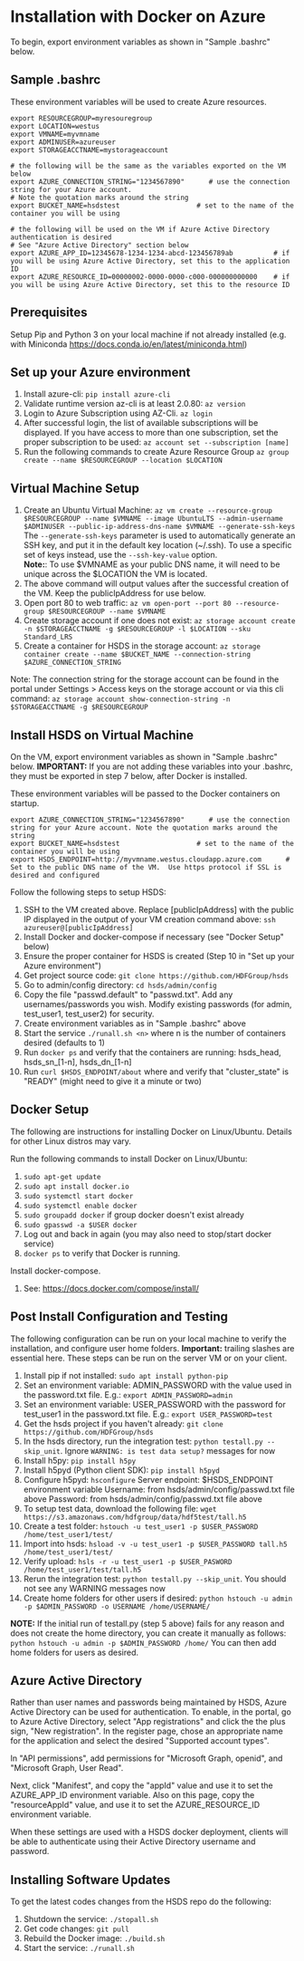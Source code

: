 Installation with Docker on Azure
=================================

To begin, export environment variables as shown in "Sample .bashrc" below.

Sample .bashrc
--------------

These environment variables will be used to create Azure resources.

    export RESOURCEGROUP=myresouregroup
    export LOCATION=westus
    export VMNAME=myvmname
    export ADMINUSER=azureuser
    export STORAGEACCTNAME=mystorageaccount

    # the following will be the same as the variables exported on the VM below
    export AZURE_CONNECTION_STRING="1234567890"      # use the connection string for your Azure account.                                                     # Note the quotation marks around the string
    export BUCKET_NAME=hsdstest                   # set to the name of the container you will be using

    # the following will be used on the VM if Azure Active Directory authentication is desired
    # See "Azure Active Directory" section below
    export AZURE_APP_ID=12345678-1234-1234-abcd-123456789ab          # if you will be using Azure Active Directory, set this to the application ID
    export AZURE_RESOURCE_ID=00000002-0000-0000-c000-000000000000    # if you will be using Azure Active Directory, set this to the resource ID

Prerequisites
-------------

Setup Pip and Python 3 on your local machine if not already installed (e.g. with Miniconda <https://docs.conda.io/en/latest/miniconda.html>)

Set up your Azure environment
-----------------------------

1. Install azure-cli: `pip install azure-cli`
2. Validate runtime version az-cli is at least 2.0.80: `az version`
3. Login to Azure Subscription using AZ-Cli. `az login`
4. After successful login, the list of available subscriptions will be displayed. If you have access to more than one subscription, set the proper subscription to be used: `az account set --subscription [name]`
5. Run the following commands to create Azure Resource Group `az group create --name $RESOURCEGROUP --location $LOCATION`

Virtual Machine Setup
---------------------

1. Create an Ubuntu Virtual Machine: `az vm create
  --resource-group $RESOURCEGROUP
  --name $VMNAME
  --image UbuntuLTS
  --admin-username $ADMINUSER
  --public-ip-address-dns-name $VMNAME
  --generate-ssh-keys`<br/>
The `--generate-ssh-keys` parameter is used to automatically generate an SSH key, and put it in the default key location (~/.ssh). To use a specific set of keys instead, use the `--ssh-key-value` option.<br/>**Note:**: To use $VMNAME as your public DNS name, it will need to be unique across the $LOCATION the VM is located.
2. The above command will output values after the successful creation of the VM.  Keep the publicIpAddress for use below.
3. Open port 80 to web traffic: `az vm open-port --port 80 --resource-group $RESOURCEGROUP --name $VMNAME`
4. Create storage account if one does not exist: `az storage account create -n $STORAGEACCTNAME -g $RESOURCEGROUP -l $LOCATION --sku Standard_LRS`
5. Create a container for HSDS in the storage account: `az storage container create --name $BUCKET_NAME --connection-string $AZURE_CONNECTION_STRING`

Note: The connection string for the storage account can be found in the portal under Settings > Access keys on the storage account or via this cli command: `az storage account show-connection-string -n $STORAGEACCTNAME -g $RESOURCEGROUP`

Install HSDS on Virtual Machine
-------------------------------

On the VM, export environment variables as shown in "Sample .bashrc" below. **IMPORTANT:** If you are not adding these variables into your .bashrc, they must be exported in step 7 below, after Docker is installed.

These environment variables will be passed to the Docker containers on startup.

    export AZURE_CONNECTION_STRING="1234567890"      # use the connection string for your Azure account. Note the quotation marks around the string
    export BUCKET_NAME=hsdstest                   # set to the name of the container you will be using
    export HSDS_ENDPOINT=http://myvmname.westus.cloudapp.azure.com      # Set to the public DNS name of the VM.  Use https protocol if SSL is desired and configured

Follow the following steps to setup HSDS:

1. SSH to the VM created above.  Replace [publicIpAddress] with the public IP displayed in the output of your VM creation command above: `ssh azureuser@[publicIpAddress]`
2. Install Docker and docker-compose if necessary (see "Docker Setup" below)
3. Ensure the proper container for HSDS is created (Step 10 in "Set up your Azure environment")
4. Get project source code: `git clone https://github.com/HDFGroup/hsds`
5. Go to admin/config directory: `cd hsds/admin/config`
6. Copy the file "passwd.default" to "passwd.txt".  Add any usernames/passwords you wish.  Modify existing passwords (for admin, test_user1, test_user2) for security.
7. Create environment variables as in "Sample .bashrc" above
8. Start the service `./runall.sh <n>` where n is the number of containers desired (defaults to 1)
9. Run `docker ps` and verify that the containers are running: hsds_head, hsds_sn_[1-n], hsds_dn_[1-n]
10. Run `curl $HSDS_ENDPOINT/about` where and verify that "cluster_state" is "READY" (might need to give it a minute or two)

Docker Setup
------------

The following are instructions for installing Docker on Linux/Ubuntu.  Details for other Linux distros
may vary.

Run the following commands to install Docker on Linux/Ubuntu:

1. `sudo apt-get update`
2. `sudo apt install docker.io`
3. `sudo systemctl start docker`
4. `sudo systemctl enable docker`
5. `sudo groupadd docker` if group docker doesn't exist already
6. `sudo gpasswd -a $USER docker`
7. Log out and back in again (you may also need to stop/start docker service)
8. `docker ps` to verify that Docker is running.

Install docker-compose.

1. See: <https://docs.docker.com/compose/install/>

Post Install Configuration and Testing
--------------------------------------

The following configuration can be run on your local machine to verify the installation, and configure
user home folders. **Important:** trailing slashes are essential here.  These steps can be run
on the server VM or on your client.

1. Install pip if not installed: `sudo apt install python-pip`
2. Set an environment variable: ADMIN_PASSWORD with the value used in the password.txt file.  E.g.: `export ADMIN_PASSWORD=admin`
3. Set an environment variable: USER_PASSWORD with the password for test_user1 in the password.txt file.  E.g.: `export USER_PASSWORD=test`
4. Get the hsds project if you haven't already: `git clone https://github.com/HDFGroup/hsds`
5. In the hsds directory, run the integration test: `python testall.py --skip_unit`. Ignore `WARNING: is test data setup?` messages for now
6. Install h5py: `pip install h5py`
7. Install h5pyd (Python client SDK): `pip install h5pyd`
8. Configure h5pyd: `hsconfigure`
Server endpoint: $HSDS_ENDPOINT environment variable
Username: from hsds/admin/config/passwd.txt file above
Password: from hsds/admin/config/passwd.txt file above
9. To setup test data, download the following file: `wget https://s3.amazonaws.com/hdfgroup/data/hdf5test/tall.h5`
10. Create a test folder: `hstouch -u test_user1 -p $USER_PASSWORD /home/test_user1/test/`
11. Import into hsds: `hsload -v -u test_user1 -p $USER_PASSWORD tall.h5 /home/test_user1/test/`
12. Verify upload: `hsls -r -u test_user1 -p $USER_PASWORD /home/test_user1/test/tall.h5`
13. Rerun the integration test: `python testall.py --skip_unit`.  You should not see any WARNING messages now
14. Create home folders for other users if desired: `python hstouch -u admin -p $ADMIN_PASSWORD -o USERNAME /home/USERNAME/`

**NOTE:** If the initial run of testall.py (step 5 above) fails for any reason and does not create the home directory, you can create it manually as follows: `python hstouch -u admin -p $ADMIN_PASSWORD /home/`
You can then add home folders for users as desired.

Azure Active Directory
----------------------

Rather than user names and passwords being maintained by HSDS, Azure Active Directory can be used for authentication. To enable, in the portal, go to Azure Active Directory, select "App registrations" and
click the the plus sign, "New registration".  In the register page, chose an appropriate name for the application and select the desired "Supported account types".

In "API permissions", add permissions for "Microsoft Graph, openid", and "Microsoft Graph, User Read".

Next, click "Manifest", and copy the "appId" value and use it to set the AZURE_APP_ID environment variable.  Also on this page, copy the "resourceAppId" value, and use it to set the AZURE_RESOURCE_ID environment variable.

When these settings are used with a HSDS docker deployment, clients will be able to authenticate using their Active Directory username and password.

Installing Software Updates
---------------------------

To get the latest codes changes from the HSDS repo do the following:

1. Shutdown the service: `./stopall.sh`
2. Get code changes: `git pull`
3. Rebuild the Docker image: `./build.sh`
4. Start the service: `./runall.sh`

